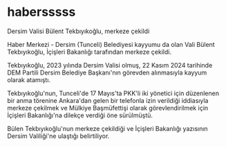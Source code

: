 # habersssss
Dersim Valisi Bülent Tekbıyıkoğlu, merkeze çekildi

Haber Merkezi - Dersim (Tunceli) Belediyesi kayyumu da olan Vali Bülent Tekbıyıkoğlu, İçişleri Bakanlığı tarafından merkeze çekildi.

Tekbıyıkoğlu, 2023 yılında Dersim Valisi olmuş, 22 Kasım 2024 tarihinde DEM Partili Dersim Belediye Başkanı'nın görevden alınmasıyla kayyum olarak atamıştı.

Tekbıyıkoğlu'nun, Tunceli'de 17 Mayıs'ta PKK'li iki yönetici için düzenlenen bir anma törenine Ankara'dan gelen bir telefonla izin verildiği iddiasıyla merkeze çekilmek ve Mülkiye Başmüfettişi olarak görevlendirilmek için İçişleri Bakanlığı'na dilekçe verdiği öne sürülmüştü.

Bülen Tekbıyıkoğlu'nun merkeze çekildiği ve İçişleri Bakanlığı yazısının Dersim Valiliği'ne ulaştığı belirtiliyor.
